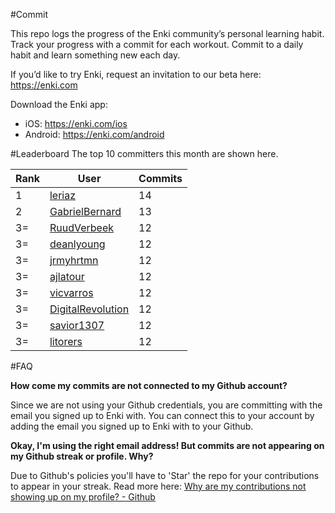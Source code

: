 #Commit

This repo logs the progress of the Enki community’s personal learning habit. Track your progress with a commit for each workout. Commit to a daily habit and learn something new each day.

If you’d like to try Enki, request an invitation to our beta here: https://enki.com

Download the Enki app: 
 - iOS: https://enki.com/ios
 - Android: https://enki.com/android

#Leaderboard
The top 10 committers this month are shown here.

| Rank | User | Commits |
|------|------|---------|
|1|[leriaz](https://github.com/leriaz)|14|
|2|[GabrielBernard](https://github.com/GabrielBernard)|13|
|3=|[RuudVerbeek](https://github.com/RuudVerbeek)|12|
|3=|[deanlyoung](https://github.com/deanlyoung)|12|
|3=|[jrmyhrtmn](https://github.com/jrmyhrtmn)|12|
|3=|[ajlatour](https://github.com/ajlatour)|12|
|3=|[vicvarros](https://github.com/vicvarros)|12|
|3=|[DigitalRevolution](https://github.com/DigitalRevolution)|12|
|3=|[savior1307](https://github.com/savior1307)|12|
|3=|[litorers](https://github.com/litorers)|12|

#FAQ

**How come my commits are not connected to my Github account?**

Since we are not using your Github credentials, you are committing with the email you signed up to Enki with. You can connect this to your account by adding the email you signed up to Enki with to your Github.

**Okay, I'm using the right email address! But commits are not appearing on my Github streak or profile. Why?**

Due to Github's policies you'll have to 'Star' the repo for your contributions to appear in your streak. Read more here: [Why are my contributions not showing up on my profile? - Github](https://help.github.com/articles/why-are-my-contributions-not-showing-up-on-my-profile/)
